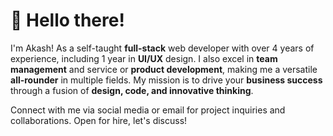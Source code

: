 # 👋 Hello there!

I'm Akash! As a self-taught **full-stack** web developer with over 4 years of experience, including 1 year in **UI/UX** design. I also excel in **team management** and service or **product development**, making me a versatile **all-rounder** in multiple fields. My mission is to drive your **business success** through a fusion of **design, code, and innovative thinking**.
 
Connect with me via social media or email for project inquiries and collaborations. Open for hire, let's discuss!
